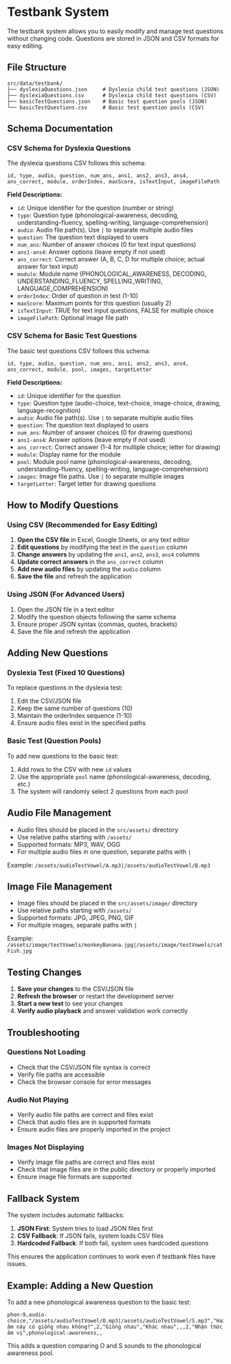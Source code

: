# Testbank System

The testbank system allows you to easily modify and manage test questions without changing code. Questions are stored in JSON and CSV formats for easy editing.

## File Structure

```
src/data/testbank/
├── dyslexiaQuestions.json     # Dyslexia child test questions (JSON)
├── dyslexiaQuestions.csv      # Dyslexia child test questions (CSV)
├── basicTestQuestions.json    # Basic test question pools (JSON)
└── basicTestQuestions.csv     # Basic test question pools (CSV)
```

## Schema Documentation

### CSV Schema for Dyslexia Questions

The dyslexia questions CSV follows this schema:

```
id, type, audio, question, num_ans, ans1, ans2, ans3, ans4, ans_correct, module, orderIndex, maxScore, isTextInput, imageFilePath
```

**Field Descriptions:**

- `id`: Unique identifier for the question (number or string)
- `type`: Question type (phonological-awareness, decoding, understanding-fluency, spelling-writing, language-comprehension)
- `audio`: Audio file path(s). Use `|` to separate multiple audio files
- `question`: The question text displayed to users
- `num_ans`: Number of answer choices (0 for text input questions)
- `ans1-ans4`: Answer options (leave empty if not used)
- `ans_correct`: Correct answer (A, B, C, D for multiple choice; actual answer for text input)
- `module`: Module name (PHONOLOGICAL_AWARENESS, DECODING, UNDERSTANDING_FLUENCY, SPELLING_WRITING, LANGUAGE_COMPREHENSION)
- `orderIndex`: Order of question in test (1-10)
- `maxScore`: Maximum points for this question (usually 2)
- `isTextInput`: TRUE for text input questions, FALSE for multiple choice
- `imageFilePath`: Optional image file path

### CSV Schema for Basic Test Questions

The basic test questions CSV follows this schema:

```
id, type, audio, question, num_ans, ans1, ans2, ans3, ans4, ans_correct, module, pool, images, targetLetter
```

**Field Descriptions:**

- `id`: Unique identifier for the question
- `type`: Question type (audio-choice, text-choice, image-choice, drawing, language-recognition)
- `audio`: Audio file path(s). Use `|` to separate multiple audio files
- `question`: The question text displayed to users
- `num_ans`: Number of answer choices (0 for drawing questions)
- `ans1-ans4`: Answer options (leave empty if not used)
- `ans_correct`: Correct answer (1-4 for multiple choice; letter for drawing)
- `module`: Display name for the module
- `pool`: Module pool name (phonological-awareness, decoding, understanding-fluency, spelling-writing, language-comprehension)
- `images`: Image file paths. Use `|` to separate multiple images
- `targetLetter`: Target letter for drawing questions

## How to Modify Questions

### Using CSV (Recommended for Easy Editing)

1. **Open the CSV file** in Excel, Google Sheets, or any text editor
2. **Edit questions** by modifying the text in the `question` column
3. **Change answers** by updating the `ans1`, `ans2`, `ans3`, `ans4` columns
4. **Update correct answers** in the `ans_correct` column
5. **Add new audio files** by updating the `audio` column
6. **Save the file** and refresh the application

### Using JSON (For Advanced Users)

1. Open the JSON file in a text editor
2. Modify the question objects following the same schema
3. Ensure proper JSON syntax (commas, quotes, brackets)
4. Save the file and refresh the application

## Adding New Questions

### Dyslexia Test (Fixed 10 Questions)

To replace questions in the dyslexia test:

1. Edit the CSV/JSON file
2. Keep the same number of questions (10)
3. Maintain the orderIndex sequence (1-10)
4. Ensure audio files exist in the specified paths

### Basic Test (Question Pools)

To add new questions to the basic test:

1. Add rows to the CSV with new `id` values
2. Use the appropriate `pool` name (phonological-awareness, decoding, etc.)
3. The system will randomly select 2 questions from each pool

## Audio File Management

- Audio files should be placed in the `src/assets/` directory
- Use relative paths starting with `/assets/`
- Supported formats: MP3, WAV, OGG
- For multiple audio files in one question, separate paths with `|`

Example: `/assets/audioTestVowel/A.mp3|/assets/audioTestVowel/B.mp3`

## Image File Management

- Image files should be placed in the `src/assets/image/` directory
- Use relative paths starting with `/assets/`
- Supported formats: JPG, JPEG, PNG, GIF
- For multiple images, separate paths with `|`

Example: `/assets/image/testVowels/monkeyBanana.jpg|/assets/image/testVowels/catFish.jpg`

## Testing Changes

1. **Save your changes** to the CSV/JSON file
2. **Refresh the browser** or restart the development server
3. **Start a new test** to see your changes
4. **Verify audio playback** and answer validation work correctly

## Troubleshooting

### Questions Not Loading
- Check that the CSV/JSON file syntax is correct
- Verify file paths are accessible
- Check the browser console for error messages

### Audio Not Playing
- Verify audio file paths are correct and files exist
- Check that audio files are in supported formats
- Ensure audio files are properly imported in the project

### Images Not Displaying
- Verify image file paths are correct and files exist
- Check that image files are in the public directory or properly imported
- Ensure image file formats are supported

## Fallback System

The system includes automatic fallbacks:

1. **JSON First**: System tries to load JSON files first
2. **CSV Fallback**: If JSON fails, system loads CSV files
3. **Hardcoded Fallback**: If both fail, system uses hardcoded questions

This ensures the application continues to work even if testbank files have issues.

## Example: Adding a New Question

To add a new phonological awareness question to the basic test:

```csv
phon-9,audio-choice,"/assets/audioTestVowel/O.mp3|/assets/audioTestVowel/S.mp3","Hai âm này có giống nhau không?",2,"Giống nhau","Khác nhau",,,2,"Nhận thức âm vị",phonological-awareness,,
```

This adds a question comparing O and S sounds to the phonological awareness pool.
